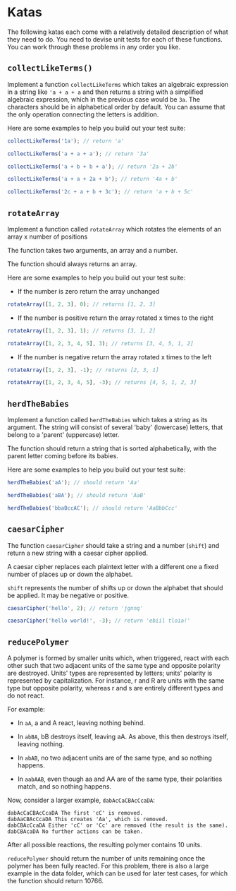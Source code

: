 # Katas

The following katas each come with a relatively detailed description of what they need to do. You need to devise unit tests for each of these functions. You can work through these problems in any order you like.

## `collectLikeTerms()`

Implement a function `collectLikeTerms` which takes an algebraic expression in a string like `'a + a + a` and then returns a string with a simplified algebraic expression, which in the previous case would be `3a`. The characters should be in alphabetical order by default. You can assume that the only operation connecting the letters is addition.

Here are some examples to help you build out your test suite:

```js
collectLikeTerms('1a'); // return 'a'
```

```js
collectLikeTerms('a + a + a'); // return '3a'
```

```js
collectLikeTerms('a + b + b + a'); // return '2a + 2b'
```

```js
collectLikeTerms('a + a + 2a + b'); // return '4a + b'
```

```js
collectLikeTerms('2c + a + b + 3c'); // return 'a + b + 5c'
```

## `rotateArray`

Implement a function called `rotateArray` which rotates the elements of an array x number of positions

The function takes two arguments, an array and a number.

The function should always returns an array.

Here are some examples to help you build out your test suite:

- If the number is zero return the array unchanged

```js
rotateArray([1, 2, 3], 0); // returns [1, 2, 3]
```

- If the number is positive return the array rotated x times to the right

```js
rotateArray([1, 2, 3], 1); // returns [3, 1, 2]

rotateArray([1, 2, 3, 4, 5], 3); // returns [3, 4, 5, 1, 2]
```

- If the number is negative return the array rotated x times to the left

```js
rotateArray([1, 2, 3], -1); // returns [2, 3, 1]

rotateArray([1, 2, 3, 4, 5], -3); // returns [4, 5, 1, 2, 3]
```

## `herdTheBabies`

Implement a function called `herdTheBabies` which takes a string as its argument. The string will consist of several 'baby' (lowercase) letters, that belong to a 'parent' (uppercase) letter.

The function should return a string that is sorted alphabetically, with the parent letter coming before its babies.

Here are some examples to help you build out your test suite:

```js
herdTheBabies('aA'); // should return 'Aa'
```

```js
herdTheBabies('aBA'); // should return 'AaB'
```

```js
herdTheBabies('bbaBccAC'); // should return 'AaBbbCcc'
```

## `caesarCipher`

The function `caesarCipher` should take a string and a number (`shift`) and return a new string with a caesar cipher applied.

A caesar cipher replaces each plaintext letter with a different one a fixed number of places up or down the alphabet.

`shift` represents the number of shifts up or down the alphabet that should be applied. It may be negative or positive.

```js
caesarCipher('hello', 2); // return 'jgnnq'

caesarCipher('hello world!', -3); // return 'ebiil tloia!'
```

## `reducePolymer`

A polymer is formed by smaller units which, when triggered, react with each other such that two adjacent units of the same type and opposite polarity are destroyed. Units' types are represented by letters; units' polarity is represented by capitalization. For instance, r and R are units with the same type but opposite polarity, whereas r and s are entirely different types and do not react.

For example:

- In `aA`, a and A react, leaving nothing behind.

- In `abBA`, bB destroys itself, leaving aA. As above, this then destroys itself, leaving nothing.

- In `abAB`, no two adjacent units are of the same type, and so nothing happens.

- In `aabAAB`, even though aa and AA are of the same type, their polarities match, and so nothing happens.

Now, consider a larger example, `dabAcCaCBAcCcaDA`:

```raw
dabAcCaCBAcCcaDA The first 'cC' is removed.
dabAaCBAcCcaDA This creates 'Aa', which is removed.
dabCBAcCcaDA Either 'cC' or 'Cc' are removed (the result is the same).
dabCBAcaDA No further actions can be taken.
```

After all possible reactions, the resulting polymer contains 10 units.

`reducePolymer` should return the number of units remaining once the polymer has been fully reacted. For this problem, there is also a large example in the data folder, which can be used for later test cases, for which the function should return 10766.
